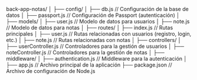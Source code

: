 back-app-notas/
│
├── config/
│ ├── db.js // Configuración de la base de datos
│ ├── passport.js // Configuración de Passport (autenticación)
│
├── models/
│ ├── user.js // Modelo de datos para usuarios
│ ├── note.js // Modelo de datos para notas
│
├── routes/
│ ├── index.js // Rutas principales
│ ├── user.js // Rutas relacionadas con usuarios (registro, login, etc.)
│ ├── note.js // Rutas relacionadas con notas
│
├── controllers/
│ ├── userController.js // Controladores para la gestión de usuarios
│ ├── noteController.js // Controladores para la gestión de notas
│
├── middleware/
│ ├── authentication.js // Middleware para la autenticación
│
├── app.js // Archivo principal de la aplicación
├── package.json // Archivo de configuración de Node.js